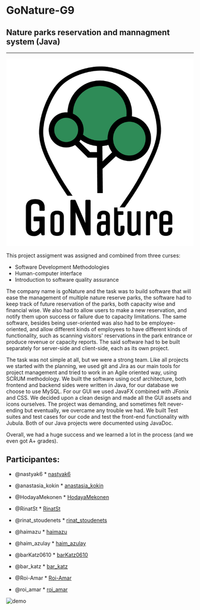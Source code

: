 # GoNature-G9
Nature parks reservation and mannagment system (Java)
----------------------

----------------------
![demo](assets/logo_new.png)

This project assigment was assigned and combined from three curses:
-	Software Development Methodologies
-	Human-computer interface
-	Introduction to software quality assurance

The company name is goNature and the task was to build software that will ease the management of multiple nature reserve parks, the software had to keep track of future reservation of the parks, both capacity wise and financial wise. We also had to allow users to make a new reservation, and notify them upon success or failure due to capacity limitations. The same software, besides being user-oriented was also had to be employee-oriented, and allow different kinds of employees to have different kinds of functionality, such as scanning visitors' reservations in the park entrance or produce revenue or capacity reports. The said software had to be built separately for server-side and client-side, each as its own project.

The task was not simple at all, but we were a strong team.
Like all projects we started with the planning, we used git and Jira as our main tools for project management and tried to work in an Agile oriented way, using SCRUM methodology.
We built the software using ocsf architecture, both frontend and backend sides were written in Java, for our database we choose to use MySQL.
For our GUI we used JavaFX combined with JFonix and CSS. We decided upon a clean design and made all the GUI assets and icons ourselves. The project was demanding, and sometimes felt never-ending but eventually, we overcame any trouble we had.
We built Test suites and test cases for our code and test the front-end functionality with Jubula.
Both of our Java projects were documented using JavaDoc.

Overall, we had a huge success and we learned a lot in the process (and we even got A+ grades).

Participantes:
--------------

* @nastyak6	* [nastyak6](https://github.com/nastyak6) 
* @anastasia_kokin * [anastasia_kokin](https://www.linkedin.com/in/anastasia-kokin-957914197/)

* @HodayaMekonen	* [HodayaMekonen](https://github.com/HodayaMekonen)

* @RinatSt	* [RinatSt](https://github.com/RinatSt)
* @rinat_stoudenets	* [rinat_stoudenets](https://www.linkedin.com/in/rinat-stoudenets-169915127/)

* @haimazu	* [haimazu](https://github.com/haimazu)
* @haim_azulay	* [haim_azulay](https://www.linkedin.com/in/haimazulay/)

* @barKatz0610	* [barKatz0610](https://github.com/barKatz0610)
* @bar_katz	* [bar_katz](https://www.linkedin.com/in/bar-katz-a07b5019b/)

* @Roi-Amar	* [Roi-Amar](https://github.com/Roi-Amar)
* @roi_amar	* [roi_amar](https://www.linkedin.com/in/roi-amar-145718162/)

![demo](assets/demo.gif)
